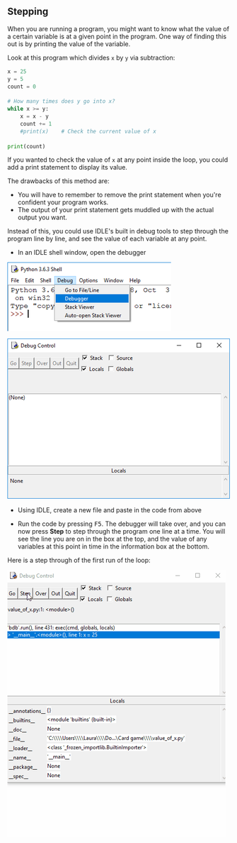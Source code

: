 ## Stepping

When you are running a program, you might want to know what the value of a certain variable is at a given point in the program. One way of finding this out is by printing the value of the variable.

Look at this program which divides `x` by `y` via subtraction:

```python
x = 25
y = 5
count = 0

# How many times does y go into x?
while x >= y:
    x = x - y
    count += 1
    #print(x)    # Check the current value of x

print(count)
```

If you wanted to check the value of `x` at any point inside the loop, you could add a print statement to display its value.

The drawbacks of this method are:
- You will have to remember to remove the print statement when you're confident your program works.
- The output of your print statement gets muddled up with the actual output you want.

Instead of this, you could use IDLE's built in debug tools to step through the program line by line, and see the value of each variable at any point.

+ In an IDLE shell window, open the debugger

![Open debugger](images/open-debugger.png)

![Debugger](images/debugger.png)

+ Using IDLE, create a new file and paste in the code from above

+ Run the code by pressing <kbd>F5</kbd>. The debugger will take over, and you can now press **Step** to step through the program one line at a time. You will see the line you are on in the box at the top, and the value of any variables at this point in time in the information box at the bottom.

Here is a step through of the first run of the loop:

![Step through program](images/step-through-program.gif)
